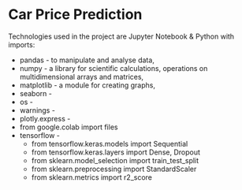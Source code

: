 # Car Price Prediction

Technologies used in the project are Jupyter Notebook & Python with imports:
- pandas - to manipulate and analyse data,
- numpy - a library for scientific calculations, operations on multidimensional arrays and matrices,
- matplotlib - a module for creating graphs,
- seaborn -
- os -
- warnings -
- plotly.express -
- from google.colab import files
- tensorflow - 
    - from tensorflow.keras.models import Sequential
    - from tensorflow.keras.layers import Dense, Dropout
    - from sklearn.model_selection import train_test_split
    - from sklearn.preprocessing import StandardScaler
    - from sklearn.metrics import r2_score
  
